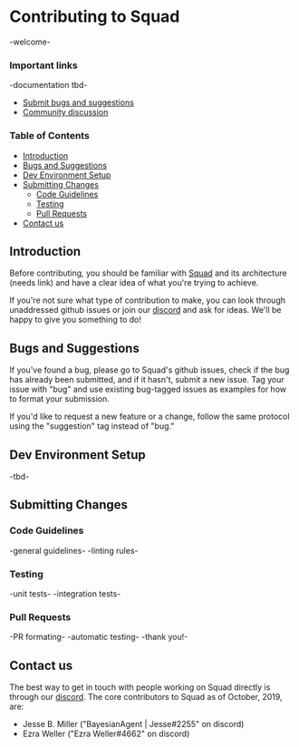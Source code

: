 # Contributing to Squad
-welcome-

### Important links
-documentation tbd-
 - [Submit bugs and suggestions](https://www.github.com/setmatchgames/squad/issues)
 - [Community discussion](https://discord.gg/AKnbAe9)

### Table of Contents
 - [Introduction](#Introduction)
 - [Bugs and Suggestions](#Bugs-and-Suggestions)
 - [Dev Environment Setup](#Dev-Environment-Setup)
 - [Submitting Changes](#Submitting-Changes)
   * [Code Guidelines](#Code-Guidelines)
   * [Testing](#Testing)
   * [Pull Requests](#Pull-Requests)
 - [Contact us](#Contact-us)

## Introduction
Before contributing, you should be familiar with [Squad](https://github.com/SetMatchGames/squad) and its architecture (needs link) and have a clear idea of what you're trying to achieve.

If you're not sure what type of contribution to make, you can look through unaddressed github issues or join our [discord](https://discord.gg/AKnbAe9) and ask for ideas. We'll be happy to give you something to do!

## Bugs and Suggestions
If you've found a bug, please go to Squad's github issues, check if the bug has already been submitted, and if it hasn't, submit a new issue. Tag your issue with "bug" and use existing bug-tagged issues as examples for how to format your submission.

If you'd like to request a new feature or a change, follow the same protocol using the "suggestion" tag instead of "bug."

## Dev Environment Setup
-tbd-

## Submitting Changes
### Code Guidelines
-general guidelines-
-linting rules-

### Testing
-unit tests-
-integration tests-

### Pull Requests
-PR formating-
-automatic testing-
-thank you!-

## Contact us
The best way to get in touch with people working on Squad directly is through our [discord](https://discord.gg/AKnbAe9). The core contributors to Squad as of October, 2019, are:
 - Jesse B. Miller ("BayesianAgent | Jesse#2255" on discord)
 - Ezra Weller ("Ezra Weller#4662" on discord)

